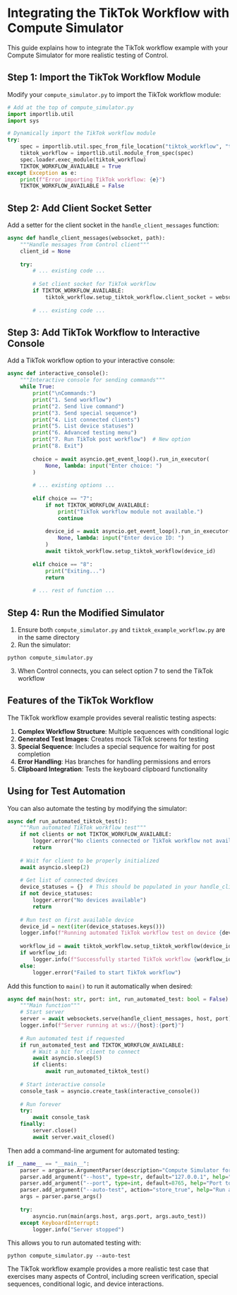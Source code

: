 # Integrating the TikTok Workflow with Compute Simulator

This guide explains how to integrate the TikTok workflow example with your Compute Simulator for more realistic testing of Control.

## Step 1: Import the TikTok Workflow Module

Modify your `compute_simulator.py` to import the TikTok workflow module:

```python
# Add at the top of compute_simulator.py
import importlib.util
import sys

# Dynamically import the TikTok workflow module
try:
    spec = importlib.util.spec_from_file_location("tiktok_workflow", "tiktok_example_workflow.py")
    tiktok_workflow = importlib.util.module_from_spec(spec)
    spec.loader.exec_module(tiktok_workflow)
    TIKTOK_WORKFLOW_AVAILABLE = True
except Exception as e:
    print(f"Error importing TikTok workflow: {e}")
    TIKTOK_WORKFLOW_AVAILABLE = False
```

## Step 2: Add Client Socket Setter

Add a setter for the client socket in the `handle_client_messages` function:

```python
async def handle_client_messages(websocket, path):
    """Handle messages from Control client"""
    client_id = None
    
    try:
        # ... existing code ...
        
        # Set client socket for TikTok workflow
        if TIKTOK_WORKFLOW_AVAILABLE:
            tiktok_workflow.setup_tiktok_workflow.client_socket = websocket
        
        # ... existing code ...
```

## Step 3: Add TikTok Workflow to Interactive Console

Add a TikTok workflow option to your interactive console:

```python
async def interactive_console():
    """Interactive console for sending commands"""
    while True:
        print("\nCommands:")
        print("1. Send workflow")
        print("2. Send live command")
        print("3. Send special sequence")
        print("4. List connected clients")
        print("5. List device statuses")
        print("6. Advanced testing menu")
        print("7. Run TikTok post workflow")  # New option
        print("8. Exit")
        
        choice = await asyncio.get_event_loop().run_in_executor(
            None, lambda: input("Enter choice: ")
        )
        
        # ... existing options ...
        
        elif choice == "7":
            if not TIKTOK_WORKFLOW_AVAILABLE:
                print("TikTok workflow module not available.")
                continue
                
            device_id = await asyncio.get_event_loop().run_in_executor(
                None, lambda: input("Enter device ID: ")
            )
            await tiktok_workflow.setup_tiktok_workflow(device_id)
            
        elif choice == "8":
            print("Exiting...")
            return
            
        # ... rest of function ...
```

## Step 4: Run the Modified Simulator

1. Ensure both `compute_simulator.py` and `tiktok_example_workflow.py` are in the same directory
2. Run the simulator:

```
python compute_simulator.py
```

3. When Control connects, you can select option 7 to send the TikTok workflow

## Features of the TikTok Workflow

The TikTok workflow example provides several realistic testing aspects:

1. **Complex Workflow Structure**: Multiple sequences with conditional logic
2. **Generated Test Images**: Creates mock TikTok screens for testing
3. **Special Sequence**: Includes a special sequence for waiting for post completion
4. **Error Handling**: Has branches for handling permissions and errors
5. **Clipboard Integration**: Tests the keyboard clipboard functionality

## Using for Test Automation

You can also automate the testing by modifying the simulator:

```python
async def run_automated_tiktok_test():
    """Run automated TikTok workflow test"""
    if not clients or not TIKTOK_WORKFLOW_AVAILABLE:
        logger.error("No clients connected or TikTok workflow not available")
        return
    
    # Wait for client to be properly initialized
    await asyncio.sleep(2)
    
    # Get list of connected devices
    device_statuses = {}  # This should be populated in your handle_client_messages
    if not device_statuses:
        logger.error("No devices available")
        return
    
    # Run test on first available device
    device_id = next(iter(device_statuses.keys()))
    logger.info(f"Running automated TikTok workflow test on device {device_id}")
    
    workflow_id = await tiktok_workflow.setup_tiktok_workflow(device_id)
    if workflow_id:
        logger.info(f"Successfully started TikTok workflow {workflow_id}")
    else:
        logger.error("Failed to start TikTok workflow")
```

Add this function to `main()` to run it automatically when desired:

```python
async def main(host: str, port: int, run_automated_test: bool = False):
    """Main function"""
    # Start server
    server = await websockets.serve(handle_client_messages, host, port)
    logger.info(f"Server running at ws://{host}:{port}")
    
    # Run automated test if requested
    if run_automated_test and TIKTOK_WORKFLOW_AVAILABLE:
        # Wait a bit for client to connect
        await asyncio.sleep(5)
        if clients:
            await run_automated_tiktok_test()
    
    # Start interactive console
    console_task = asyncio.create_task(interactive_console())
    
    # Run forever
    try:
        await console_task
    finally:
        server.close()
        await server.wait_closed()
```

Then add a command-line argument for automated testing:

```python
if __name__ == "__main__":
    parser = argparse.ArgumentParser(description="Compute Simulator for Control testing")
    parser.add_argument("--host", type=str, default="127.0.0.1", help="Host to bind server to")
    parser.add_argument("--port", type=int, default=8765, help="Port to bind server to")
    parser.add_argument("--auto-test", action="store_true", help="Run automated TikTok test on startup")
    args = parser.parse_args()
    
    try:
        asyncio.run(main(args.host, args.port, args.auto_test))
    except KeyboardInterrupt:
        logger.info("Server stopped")
```

This allows you to run automated testing with:

```
python compute_simulator.py --auto-test
```

The TikTok workflow example provides a more realistic test case that exercises many aspects of Control, including screen verification, special sequences, conditional logic, and device interactions.
